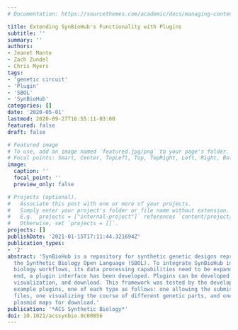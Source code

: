 ```yaml
---
# Documentation: https://sourcethemes.com/academic/docs/managing-content/

title: Extending SynBioHub's Functionality with Plugins
subtitle: ''
summary: ''
authors:
- Jeanet Mante
- Zach Zundel
- Chris Myers
tags:
- 'genetic circuit'
- 'Plugin'
- 'SBOL'
- 'SynBioHub'
categories: []
date: '2020-05-01'
lastmod: 2020-09-27T16:55:11-03:00
featured: false
draft: false

# Featured image
# To use, add an image named `featured.jpg/png` to your page's folder.
# Focal points: Smart, Center, TopLeft, Top, TopRight, Left, Right, BottomLeft, Bottom, BottomRight.
image:
  caption: ''
  focal_point: ''
  preview_only: false

# Projects (optional).
#   Associate this post with one or more of your projects.
#   Simply enter your project's folder or file name without extension.
#   E.g. `projects = ["internal-project"]` references `content/project/deep-learning/index.md`.
#   Otherwise, set `projects = []`.
projects: []
publishDate: '2021-01-15T17:11:44.321694Z'
publication_types:
- '2'
abstract: 'SynBioHub is a repository for synthetic genetic designs represented in
  the Synthetic Biology Open Language (SBOL). To integrate SynBioHub into more synthetic
  biology workflows, its data processing capabilities need to be expanded. To this
  end, a plugin interface has been developed. Plugins can be developed for data submission,
  visualization, and download. This framework was tested by the development of three
  example plugins, one of each type as follows: one allowing the submission of SnapGene
  files, one visualizing the course of different genetic parts, and one preparing
  plasmid maps for download.'
publication: '*ACS Synthetic Biology*'
doi: 10.1021/acssynbio.0c00056
---
```

